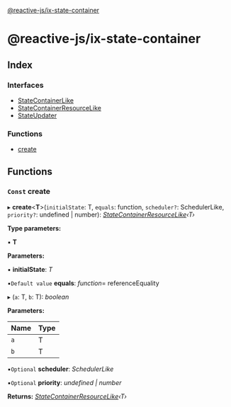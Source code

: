 [@reactive-js/ix-state-container](README.md)

# @reactive-js/ix-state-container

## Index

### Interfaces

* [StateContainerLike](interfaces/statecontainerlike.md)
* [StateContainerResourceLike](interfaces/statecontainerresourcelike.md)
* [StateUpdater](interfaces/stateupdater.md)

### Functions

* [create](README.md#const-create)

## Functions

### `Const` create

▸ **create**<**T**>(`initialState`: T, `equals`: function, `scheduler?`: SchedulerLike, `priority?`: undefined | number): *[StateContainerResourceLike](interfaces/statecontainerresourcelike.md)‹T›*

**Type parameters:**

▪ **T**

**Parameters:**

▪ **initialState**: *T*

▪`Default value`  **equals**: *function*=  referenceEquality

▸ (`a`: T, `b`: T): *boolean*

**Parameters:**

Name | Type |
------ | ------ |
`a` | T |
`b` | T |

▪`Optional`  **scheduler**: *SchedulerLike*

▪`Optional`  **priority**: *undefined | number*

**Returns:** *[StateContainerResourceLike](interfaces/statecontainerresourcelike.md)‹T›*
